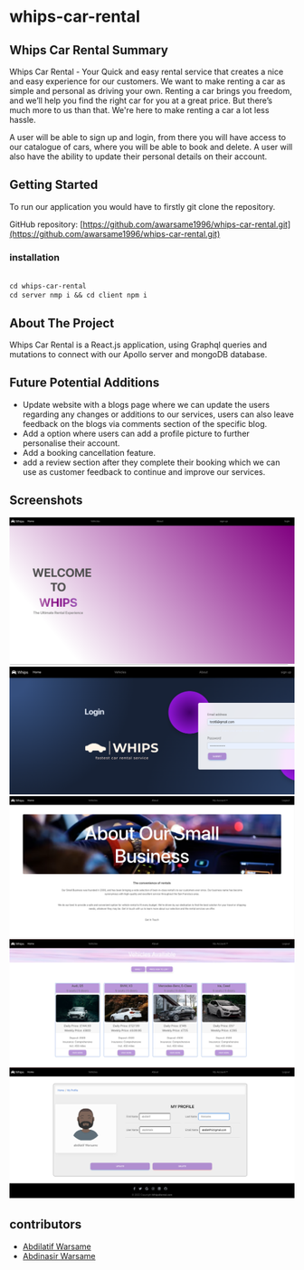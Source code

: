 # whips-car-rental

## Whips Car Rental Summary

Whips Car Rental - Your Quick and easy rental service that creates a nice and easy experience for our customers. We want to make renting a car as simple and personal as driving your own.
Renting a car brings you freedom, and we’ll help you find the right car for you at a great price. But there’s much more to us than that. We're here to make renting a car a lot less hassle.

A user will be able to sign up and login, from there you will have access to our catalogue of cars, where you will be able to book and delete. A user will also have the ability to
update their personal details on their account.

## Getting Started

To run our application you would have to firstly git clone the repository.

GitHub repository: [https://github.com/awarsame1996/whips-car-rental.git](https://github.com/awarsame1996/whips-car-rental.git)

### installation

```

cd whips-car-rental
cd server nmp i && cd client npm i
```

## About The Project

Whips Car Rental is a React.js application, using Graphql queries and mutations to connect with our Apollo server and mongoDB database.

## Future Potential Additions

- Update website with a blogs page where we can update the users regarding any changes or additions to our services, users can also leave feedback on the blogs via comments section of the specific blog.
- Add a option where users can add a profile picture to further personalise their account.
- Add a booking cancellation feature.
- add a review section after they complete their booking which we can use as customer feedback to continue and improve our services.

## Screenshots

![Homepage](./client/public/img/homepage.png)
![loginpage](./client/public/img/login.png)
![Aboutpage](./client/public/img/about.png)
![Vehiclespage](./client/public/img/vehicles.png)
![profilepage](./client/public/img/profile.png)

## contributors

- [Abdilatif Warsame](https://github.com/awarsame1996)
- [Abdinasir Warsame](https://github.com/abdinasir1993)

